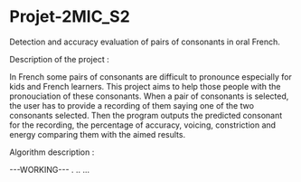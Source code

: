 # Projet-2MIC_S2

Detection and accuracy evaluation of pairs of consonants in oral French.

Description of the project :

In French some pairs of consonants are difficult to pronounce especially for kids and French learners.
This project aims to help those people with the pronouciation of these consonants. When a pair of consonants
is selected, the user has to provide a recording of them saying one of the two consonants selected. Then the
program outputs the predicted consonant for the recording, the percentage of accuracy, voicing, constriction 
and energy comparing them with the aimed results.


Algorithm description :

---WORKING---
.
..
...
